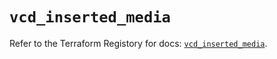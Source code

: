 # `vcd_inserted_media`

Refer to the Terraform Registory for docs: [`vcd_inserted_media`](https://registry.terraform.io/providers/vmware/vcd/3.10.0/docs/resources/inserted_media).
